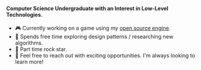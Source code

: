 #### Computer Science Undergraduate with an Interest in Low-Level Technologies.

- :video_game: Currently working on a game using my [open source engine](https://xjge.org/).
- :microscope: Spends free time exploring design patterns / researching new algorithms.
- :guitar: Part time rock star.
- 💬 Feel free to reach out with exciting opportunities. I'm always looking to learn more!
